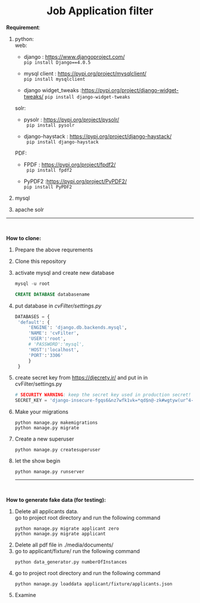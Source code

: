 <h1 align="center">
    Job Application filter
</h1>


 **Requirement**:
1. python:  
    web:  
    * django : https://www.djangoproject.com/  
      ```pip install Django==4.0.5```

    * mysql client : https://pypi.org/project/mysqlclient/   
        ```pip install mysqlclient```

    * django widget_tweaks :https://pypi.org/project/django-widget-tweaks/
        ```pip install django-widget-tweaks```
    
    solr:  
    * pysolr : https://pypi.org/project/pysolr/  
    ``` pip install pysolr```

    * django-haystack  : https://pypi.org/project/django-haystack/  
    ``` pip install django-haystack```
    
    PDF:
    * FPDF : https://pypi.org/project/fpdf2/  
    ``` pip install fpdf2```

    * PyPDF2  :https://pypi.org/project/PyPDF2/  
    ```pip install PyPDF2```

2. mysql

3. apache solr
***
<br/>   

**How to clone:**  
1. Prepare the above requrements
2. Clone this repository
3. activate mysql and create new database
   ```sql
   mysql -u root

   CREATE DATABASE databasename
   ```
1. put database in *cvFilter/settings.py*
   ```python
   DATABASES = {
    'default': {  
        'ENGINE': 'django.db.backends.mysql',  
        'NAME': 'cvFilter',  
        'USER':'root',  
        # 'PASSWORD':'mysql',  
        'HOST':'localhost',  
        'PORT':'3306'  
        }
    }
    ```
2. create secret key from https://djecrety.ir/ and put in in cvFilter/settings.py
    ``` python 
    # SECURITY WARNING: keep the secret key used in production secret!
    SECRET_KEY = 'django-insecure-fgqs6&nz7wfk1vk=*qd$n@-zk#wgtyw(ur^4-1v=wmi2i@w#_d'
    ```

1. Make your migrations
    ``` 
    python manage.py makemigrations
    python manage.py migrate
    ```
2. Create a new superuser
    ``` 
    python manage.py createsuperuser
    ```
1. let the show begin
    ``` 
    python manage.py runserver
    ```

    ***

<br/>  

**How to generate fake data (for testing):**  
1. Delete all applicants data.  
    go  to  project root directory and run the following command 
    ```
    python manage.py migrate applicant zero
    python manage.py migrate applicant 
    ```
2. Delete all pdf file in ./media/documents/
3. go to applicant/fixture/ run the following command  
    ``` 
    python data_generator.py numberOfInstances
    ```
4. go  to  project root directory and run the following command 
    ```
    python manage.py loaddata applicant/fixture/applicants.json
    ```
5. Examine
 